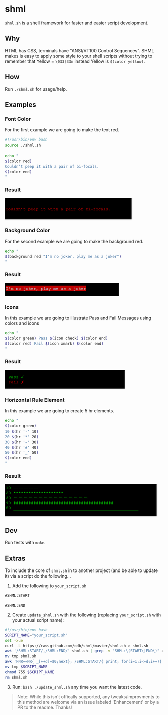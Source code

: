 shml
====

`shml.sh` is a shell framework for faster and easier script development.

## Why

HTML has CSS, terminals have "ANSI/VT100 Control Sequences". SHML makes is easy to apply some style to your shell scripts without trying to remember that Yellow = `\033[33m` instead Yellow is `$(color yellow)`.

## How

Run `./shml.sh` for usage/help.

## Examples

### Font Color
For the first example we are going to make the text red.

```sh
#!/usr/bin/env bash
source ./shml.sh

echo "
$(color red)
Couldn’t peep it with a pair of bi-focals.
$(color end)
"
```
### Result

![Red Text](screens/1red.png)

### Background Color
For the second example we are going to make the background red.

```sh
echo "
$(background red "I'm no joker, play me as a joker")
"
```
### Result

![Red Text](screens/2background.png)

### Icons
In this example we are going to illustrate Pass and Fail Messages using colors and icons

```sh
echo "
$(color green) Pass $(icon check) $(color end)
$(color red) Fail $(icon xmark) $(color end)
"
```
### Result

![Pass Fail](screens/3icons.png)

### Horizontal Rule Element
In this example we are going to create 5 hr elements.

```sh
echo "
$(color green)
10 $(hr '-' 10)
20 $(hr '*' 20)
30 $(hr '~' 30)
40 $(hr '#' 40)
50 $(hr '_' 50)
$(color end)
"
```
### Result

![Green HR](screens/4horizontal.png)

## Dev

Run tests with `make`.

## Extras

To include the core of `shml.sh` in to another project (and be able to update it) via a script do the following...

1. Add the following to `your_script.sh`

```
#SHML:START

#SHML:END
```

2. Create `update_shml.sh` with the following (replacing `your_script.sh` with your actual script name):

```sh
#!/usr/bin/env bash
SCRIPT_NAME="your_script.sh"
set -xue
curl -L https://raw.github.com/odb/shml/master/shml.sh > shml.sh
awk '/SHML:START/,/SHML:END/' shml.sh | grep -v "SHML:\(START\|END\)" > tmp
mv tmp shml.sh
awk 'FNR==NR{ _[++d]=$0;next}; /SHML:START/{ print; for(i=1;i<=d;i++){ print _[i] }; f=1;next; }; /SHML:END/{f=0}!f' shml.sh $SCRIPT_NAME > tmp
mv tmp $SCRIPT_NAME
chmod 755 $SCRIPT_NAME
rm shml.sh
```

3. Run: `bash ./update_shml.sh` any time you want the latest code.

> Note: While this isn't offically supported, any tweaks/improvments to this method are welcome via an issue labeled 'Enhancement' or by a PR to the readme. Thanks!
